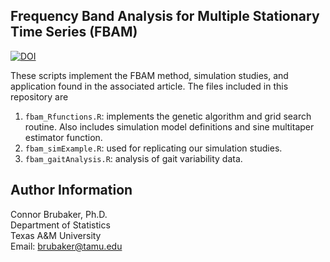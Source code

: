 ## Frequency Band Analysis for Multiple Stationary Time Series (FBAM)

[![DOI](https://zenodo.org/badge/DOI/10.5281/zenodo.13397030.svg)](https://doi.org/10.5281/zenodo.13397030)

These scripts implement the FBAM method, simulation studies, and application found in the associated article. The files included in this repository are
1. `fbam_Rfunctions.R`: implements the genetic algorithm and grid search routine. Also includes simulation model definitions and sine multitaper estimator function.
3. `fbam_simExample.R`: used for replicating our simulation studies.
4. `fbam_gaitAnalysis.R`: analysis of gait variability data.

## Author Information

Connor Brubaker, Ph.D.\
Department of Statistics\
Texas A&M University\
Email: [brubaker@tamu.edu](mailto:brubaker@tamu.edu)
